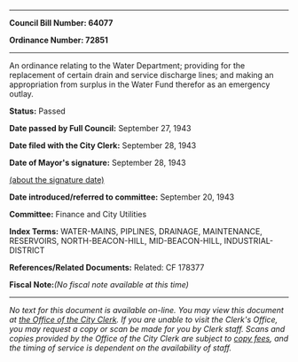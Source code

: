 

********

**Council Bill Number: 64077**
   
**Ordinance Number: 72851**
********

 An ordinance relating to the Water Department; providing for the replacement of certain drain and service discharge lines; and making an appropriation from surplus in the Water Fund therefor as an emergency outlay.

**Status:** Passed
   
**Date passed by Full Council:** September 27, 1943
   
**Date filed with the City Clerk:** September 28, 1943
   
**Date of Mayor's signature:** September 28, 1943
   
[(about the signature date)](/~public/approvaldate.htm)
   
   
   
**Date introduced/referred to committee:** September 20, 1943
   
**Committee:** Finance and City Utilities
   
   
**Index Terms:** WATER-MAINS, PIPLINES, DRAINAGE, MAINTENANCE, RESERVOIRS, NORTH-BEACON-HILL, MID-BEACON-HILL, INDUSTRIAL-DISTRICT

**References/Related Documents:** Related: CF 178377

**Fiscal Note:**_(No fiscal note available at this time)_
********

_No text for this document is available on-line. You may view this document at [the Office of the City Clerk](http://www.seattle.gov/leg/clerk/contactUs.htm). If you are unable to visit the Clerk's Office, you may request a copy or scan be made for you by Clerk staff. Scans and copies provided by the Office of the City Clerk are subject to [copy fees](http://clerk.seattle.gov/~public/clerkfees.htm), and the timing of service is dependent on the availability of staff._


